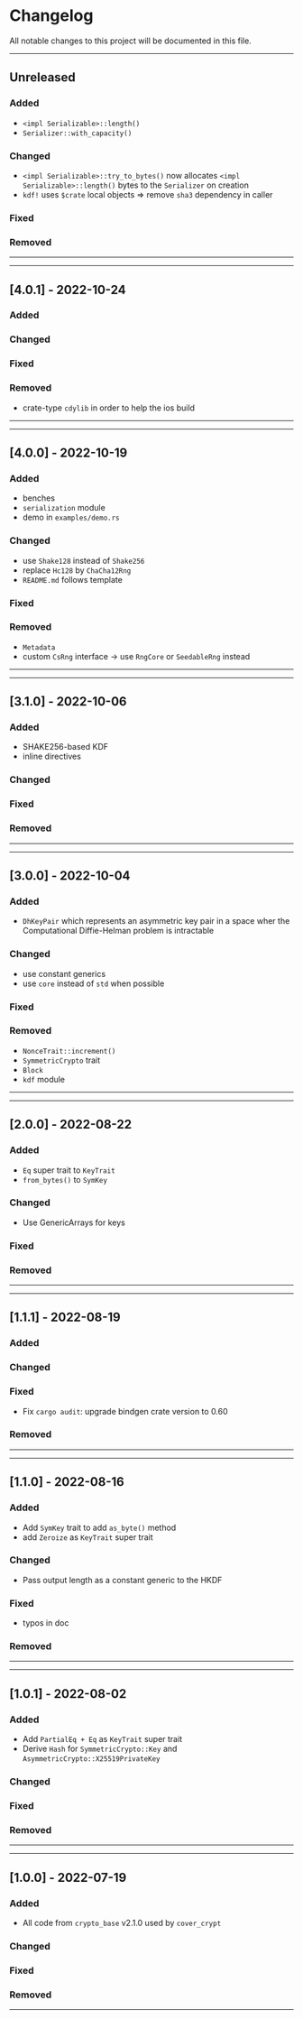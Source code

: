 # Changelog

All notable changes to this project will be documented in this file.

---
## Unreleased
### Added
- `<impl Serializable>::length()`
- `Serializer::with_capacity()`
### Changed
- `<impl Serializable>::try_to_bytes()` now allocates
  `<impl Serializable>::length()` bytes to the `Serializer` on creation
- `kdf!` uses `$crate` local objects => remove `sha3` dependency in caller
### Fixed
### Removed
---

---
## [4.0.1] - 2022-10-24
### Added
### Changed
### Fixed
### Removed
- crate-type `cdylib` in order to help the ios build
---

---
## [4.0.0] - 2022-10-19
### Added
- benches
- `serialization` module
- demo in `examples/demo.rs`
### Changed
- use `Shake128` instead of `Shake256`
- replace `Hc128` by `ChaCha12Rng`
- `README.md` follows template
### Fixed
### Removed
- `Metadata`
- custom `CsRng` interface -> use `RngCore` or `SeedableRng` instead
---

---
## [3.1.0] - 2022-10-06
### Added
- SHAKE256-based KDF
- inline directives
### Changed
### Fixed
### Removed
---

---
## [3.0.0] - 2022-10-04
### Added
- `DhKeyPair` which represents an asymmetric key pair in a space wher the
  Computational Diffie-Helman problem is intractable
### Changed
- use constant generics
- use `core` instead of `std` when possible
### Fixed
### Removed
- `NonceTrait::increment()`
- `SymmetricCrypto` trait
- `Block`
- `kdf` module
---

---
## [2.0.0] - 2022-08-22
### Added
- `Eq` super trait to `KeyTrait`
- `from_bytes()` to `SymKey`
### Changed
- Use GenericArrays for keys
### Fixed
### Removed
---

---
## [1.1.1] - 2022-08-19
### Added
### Changed
### Fixed
- Fix `cargo audit`: upgrade bindgen crate version to 0.60
### Removed
---

---
## [1.1.0] - 2022-08-16
### Added
- Add `SymKey` trait to add `as_byte()` method
- add `Zeroize` as `KeyTrait` super trait
### Changed
- Pass output length as a constant generic to the HKDF
### Fixed
- typos in doc
### Removed
---

---
## [1.0.1] - 2022-08-02
### Added
- Add `PartialEq + Eq` as `KeyTrait` super trait
- Derive `Hash` for `SymmetricCrypto::Key` and
  `AsymmetricCrypto::X25519PrivateKey`
### Changed
### Fixed
### Removed
---

---
## [1.0.0] - 2022-07-19
### Added
- All code from `crypto_base` v2.1.0 used by `cover_crypt`
### Changed
### Fixed
### Removed
---
